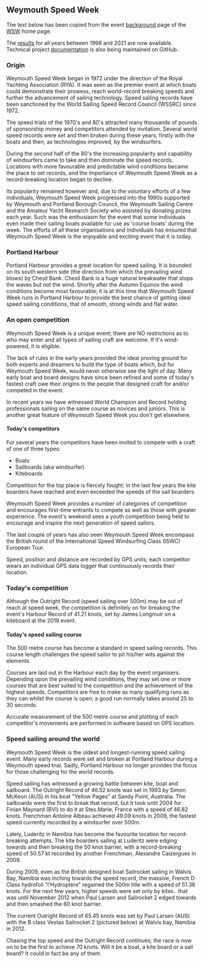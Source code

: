 ## Weymouth Speed Week

The text below has been copied from the event [background](https://speedsailing.com/index.php/eventinformation/background) page of the [WSW](https://www.speedsailing.com/) home page.

The [results](results/index.html) for all years between 1998 and 2021 are now available. Technical project [documentation](tech/README.md) is also being maintained on GitHub.



### Origin

Weymouth Speed Week began in 1972 under the direction of the Royal Yachting Association (RYA). It was seen as the premier event at which boats could demonstrate their prowess, reach world-record breaking speeds and further the advancement of sailing technology. Speed sailing records have been sanctioned by the World Sailing Speed Record Council (WSSRC) since 1972.

The speed trials of the 1970's and 80's attracted many thousands of pounds of sponsorship money and competitors attended by invitation. Several world speed records were set and then broken during these years, firstly with the boats and then, as technologies improved, by the windsurfers.

During the second half of the 80's the increasing popularity and capability of windsurfers came to take and then dominate the speed records. Locations with more favourable and predictable wind conditions became the place to set records, and the importance of Weymouth Speed Week as a record-breaking location began to decline.

Its popularity remained however and, due to the voluntary efforts of a few individuals, Weymouth Speed Week progressed into the 1990s supported by Weymouth and Portland Borough Council, the Weymouth Sailing Centre and the Amateur Yacht Research Society who assisted by donating prizes each year. Such was the enthusiasm for the event that some individuals even made their sailing boats available for use as 'course boats' during the week. The efforts of all these organisations and individuals has ensured that Weymouth Speed Week is the enjoyable and exciting event that it is today.



### Portland Harbour

Portland Harbour provides a great location for speed sailing. It is bounded on its south western side (the direction from which the prevailing wind blows) by Chesil Bank. Chesil Bank is a huge natural breakwater that stops the waves but not the wind. Shortly after the Autumn Equinox the wind conditions become most favourable; it is at this time that Weymouth Speed Week runs in Portland Harbour to provide the best chance of getting ideal speed sailing conditions, that of smooth, strong winds and flat water. 



### An open competition

Weymouth Speed Week is a unique event; there are NO restrictions as to who may enter and all types of sailing craft are welcome. If it's wind-powered, it is eligible.

The lack of rules in the early years provided the ideal proving ground for both experts and dreamers to build the type of boats which, but for Weymouth Speed Week, would never otherwise see the light of day. Many early boat and board designs have since been refined and some of today's fastest craft owe their origins to the people that designed craft for and/or competed in the event.

In recent years we have witnessed World Champion and Record holding professionals sailing on the same course as novices and juniors. This is another great feature of Weymouth Speed Week you don't get elsewhere.

#### Today's competitors

For several years the competitors have been invited to compete with a craft of one of three types:

- Boats
- Sailboards (aka windsurfer)
- Kiteboards

Competition for the top place is fiercely fought; in the last few years the kite boarders have reached and even exceeded the speeds of the sail boarders.

Weymouth Speed Week provides a number of categories of competition and encourages first-time entrants to compete as well as those with greater experience. The event's weekend sees a youth competition being held to encourage and inspire the next generation of speed sailors.

The last couple of years has also seen Weymouth Speed Week encompass the British round of the International Speed Windsurfing Class (ISWC) European Tour.

Speed, position and distance are recorded by GPS units; each competitor wears an individual GPS data logger that continuously records their location.



### Today's competition

Although the Outright Record (speed sailing over 500m) may be out of reach at speed week, the competition is definitely on for breaking the event's Harbour Record of 41.21 knots, set by James Longmuir on a kiteboard at the 2019 event.

#### Today's speed sailing course

The 500 metre course has become a standard in speed sailing records. This course length challenges the speed sailor to pit his/her wits against the elements. 

Courses are laid out in the Harbour each day by the event organisers. Depending upon the prevailing wind conditions, they may set one or more courses that are best suited to the competition and the achievement of the highest speeds. Competitors are free to make as many qualifying runs as they can whilst the course is open; a good run normally takes around 25 to 30 seconds.

Accurate measurement of the 500 metre course and plotting of each competitor's movements are performed in software based on GPS location.



### Speed sailing around the world

Weymouth Speed Week is the oldest and longest-running speed sailing event. Many early records were set and broken at Portland Harbour during a Weymouth speed trial. Sadly, Portland Harbour no longer provides the focus for those challenging for the world records.

Speed sailing has witnessed a growing battle between kite, boat and sailboard. The Outright Record of 46.52 knots was set in 1993 by Simon McKeon (AUS) in his boat "Yellow Pages" at Sandy Point, Australia. The sailboards were the first to break that record, but it took until 2004 for Finian Maynard (BVI) to do it at Stes.Marie, France with a speed of 46.82 knots. Frenchman Antoine Albeau achieved 49.09 knots in 2009, the fastest speed currently recorded by a windsurfer over 500m.

Lately, Luderitz in Namibia has become the favourite location for record-breaking attempts. The kite boarders sailing at Luderitz were edging towards and then breaking the 50 knot barrier, with a record-breaking speed of 50.57 kt recorded by another Frenchman, Alexandre Caizergues in 2009. 

During 2009, even as the British designed boat Sailrocket sailing in Walvis Bay, Namibia was inching towards the speed record, the massive, French D Class hydrofoil "l'Hydroptère" regained the 500m title with a speed of 51.36 knots. For the next few years, higher speeds were set only by kites.. that was until November 2012 when Paul Larsen and Sailrocket 2 edged towards and then smashed the 60 knot barrier.

The current Outright Record of 65.45 knots was set by Paul Larsen (AUS) with the B class Vestas Sailrocket 2 (pictured below) at Walvis bay, Namibia in 2012.

Chasing the top speed and the Outright Record continues; the race is now on to be the first to achieve 70 knots. Will it be a boat, a kite board or a sail board? It could in fact be any of them.


